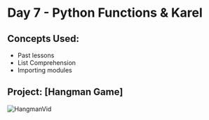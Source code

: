# Day 7 - Python Functions & Karel
## Concepts Used:
- Past lessons
- List Comprehension
- Importing modules

## Project: [Hangman Game]
![HangmanVid](https://github.com/xialuna/100-Days-of-Python/assets/115876263/3997fb0b-831e-49e7-8be8-566d5999e621)
